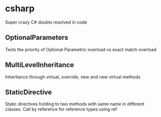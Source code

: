 # csharp
Super crazy C# doubts resolved in code 

## OptionalParameters
Tests the priority of Optional Parametric overload vs exact match overload

## MultiLevelInheritance
Inheritance through virtual, override, new and new virtual methods

## StaticDirective
Static directives holding to two methods with same name in different classes.
Call by reference for reference types using ref

##

